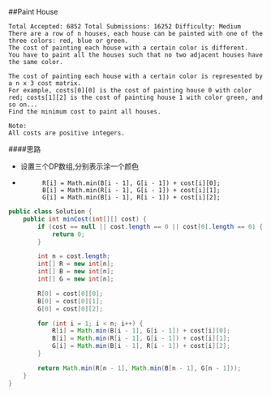 ##Paint House

	Total Accepted: 6852 Total Submissions: 16252 Difficulty: Medium
	There are a row of n houses, each house can be painted with one of the three colors: red, blue or green.
	The cost of painting each house with a certain color is different.
	You have to paint all the houses such that no two adjacent houses have the same color.

	The cost of painting each house with a certain color is represented by a n x 3 cost matrix.
	For example, costs[0][0] is the cost of painting house 0 with color red; costs[1][2] is the cost of painting house 1 with color green, and so on...
	Find the minimum cost to paint all houses.

	Note:
	All costs are positive integers.

####思路
- 设置三个DP数组,分别表示涂一个颜色
-           R[i] = Math.min(B[i - 1], G[i - 1]) + cost[i][0];
            B[i] = Math.min(R[i - 1], G[i - 1]) + cost[i][1];
            G[i] = Math.min(B[i - 1], R[i - 1]) + cost[i][2];

```java
public class Solution {
    public int minCost(int[][] cost) {
        if (cost == null || cost.length == 0 || cost[0].length == 0) {
            return 0;
        }

        int n = cost.length;
        int[] R = new int[n];
        int[] B = new int[n];
        int[] G = new int[n];

        R[0] = cost[0][0];
        B[0] = cost[0][1];
        G[0] = cost[0][2];

        for (int i = 1; i < n; i++) {
            R[i] = Math.min(B[i - 1], G[i - 1]) + cost[i][0];
            B[i] = Math.min(R[i - 1], G[i - 1]) + cost[i][1];
            G[i] = Math.min(B[i - 1], R[i - 1]) + cost[i][2];
        }

        return Math.min(R[n - 1], Math.min(B[n - 1], G[n - 1]));
    }
}
```
